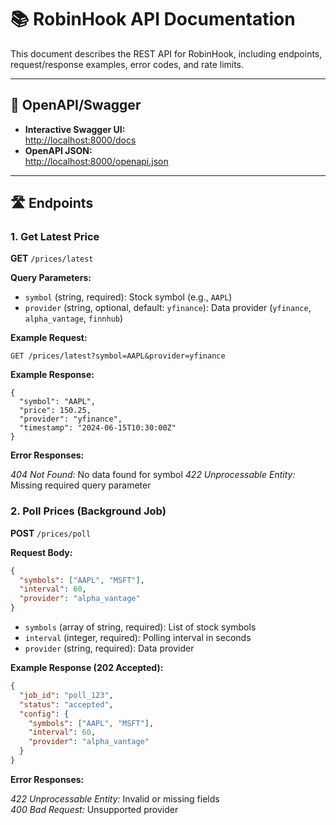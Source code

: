 # 📚 RobinHook API Documentation

This document describes the REST API for RobinHook, including endpoints, request/response examples, error codes, and rate limits.

---

## 🔗 OpenAPI/Swagger

- **Interactive Swagger UI:**  
  [http://localhost:8000/docs](http://localhost:8000/docs)
- **OpenAPI JSON:**  
  [http://localhost:8000/openapi.json](http://localhost:8000/openapi.json)

---

## 🛣️ Endpoints

### 1. Get Latest Price

**GET** `/prices/latest`

**Query Parameters:**
- `symbol` (string, required): Stock symbol (e.g., `AAPL`)
- `provider` (string, optional, default: `yfinance`): Data provider (`yfinance`, `alpha_vantage`, `finnhub`)

**Example Request:**
```http
GET /prices/latest?symbol=AAPL&provider=yfinance
   ```

**Example Response:**
```
{
  "symbol": "AAPL",
  "price": 150.25,
  "provider": "yfinance",
  "timestamp": "2024-06-15T10:30:00Z"
}
```

**Error Responses:**

*404 Not Found:* No data found for symbol
*422 Unprocessable Entity:* Missing required query parameter


### 2. Poll Prices (Background Job)

**POST** `/prices/poll`

**Request Body:**
```json
{
  "symbols": ["AAPL", "MSFT"],
  "interval": 60,
  "provider": "alpha_vantage"
}
```
- `symbols` (array of string, required): List of stock symbols
- `interval` (integer, required): Polling interval in seconds
- `provider` (string, required): Data provider

**Example Response (202 Accepted):**
```json
{
  "job_id": "poll_123",
  "status": "accepted",
  "config": {
    "symbols": ["AAPL", "MSFT"],
    "interval": 60,
    "provider": "alpha_vantage"
  }
}
```

**Error Responses:**

*422 Unprocessable Entity:* Invalid or missing fields  
*400 Bad Request:* Unsupported provider